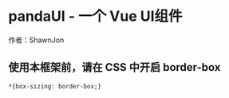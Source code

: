 # pandaUI - 一个 Vue UI组件

作者：ShawnJon

## 使用本框架前，请在 CSS 中开启 border-box
```
*{box-sizing: border-box;}
```